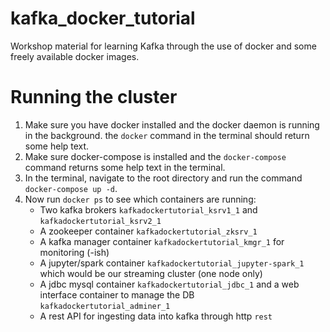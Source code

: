 # kafka_docker_tutorial
Workshop material for learning Kafka through the use of docker and some freely available docker images.

# Running the cluster
1. Make sure you have docker installed and the docker daemon is running in the background. the ```docker``` command in the terminal should return some help text.
2. Make sure docker-compose is installed and the ```docker-compose``` command returns some help text in the terminal.
3. In the terminal, navigate to the root directory and run the command ```docker-compose up -d```.
4. Now run ```docker ps``` to see which containers are running:
    * Two kafka brokers ```kafkadockertutorial_ksrv1_1``` and ```kafkadockertutorial_ksrv2_1```
    * A zookeeper container ```kafkadockertutorial_zksrv_1```
    * A kafka manager container ```kafkadockertutorial_kmgr_1``` for monitoring (-ish)
    * A jupyter/spark container ```kafkadockertutorial_jupyter-spark_1``` which would be our streaming cluster (one node only)
    * A jdbc mysql container ```kafkadockertutorial_jdbc_1``` and a web interface container to manage the DB ```kafkadockertutorial_adminer_1```
    * A rest API for ingesting data into kafka through http ```rest```
